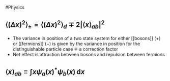 #Physics 
## $\displaystyle {\left\langle{(\Delta x)^{2}}\right\rangle}_{\pm }={\left\langle{(\Delta x)^{2}}\right\rangle}_{d}\mp 2\lvert {\left\langle{x}\right\rangle}_{ab}\rvert^{2}$
* The variance in position of a two state system for either [[bosons]] ($\displaystyle +$) or [[fermions]] ($\displaystyle -$) is given by the variance in position for the distinguishable particle case $\displaystyle \mp$ a correction factor
* Net effect is attraction between bosons and repulsion between fermions
## $\displaystyle {\left\langle{x}\right\rangle}_{ab}\equiv \int x\psi_{a}(x)^{*}\psi_{b}(x) \, \mathrm{d}x$
